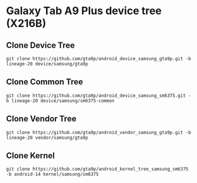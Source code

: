 # Galaxy Tab A9 Plus device tree (X216B)

## Clone Device Tree
    git clone https://github.com/gta9p/android_device_samsung_gta9p.git -b lineage-20 device/samsung/gta9p

## Clone Common Tree
    git clone https://github.com/gta9p/android_device_samsung_sm6375.git -b lineage-20 device/samsung/sm6375-common

## Clone Vendor Tree
    git clone https://github.com/gta9p/android_vendor_samsung_gta9p.git -b lineage-20 vendor/samsung/gta9p

## Clone Kernel
    git clone https://github.com/gta9p/android_kernel_tree_samsung_sm6375 -b android-14 kernel/samsung/sm6375

